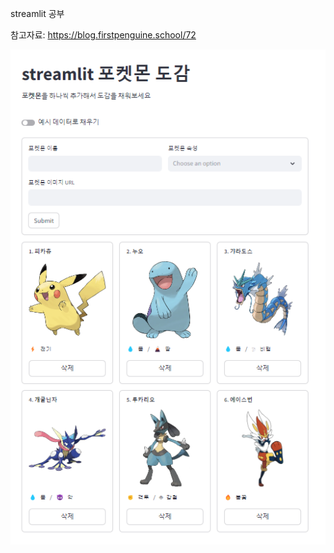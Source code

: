 streamlit 공부

참고자료: https://blog.firstpenguine.school/72

![화면](./images/readme/스크린샷%202024-08-21%20114243.png)
